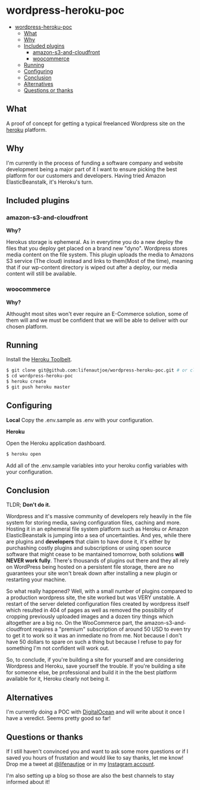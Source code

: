 # wordpress-heroku-poc

- [wordpress-heroku-poc](#wordpress-heroku-poc)
  * [What](#what)
  * [Why](#why)
  * [Included plugins](#included-plugins)
    + [amazon-s3-and-cloudfront](#amazon-s3-and-cloudfront)
    + [woocommerce](#woocommerce)
  * [Running](#running)
  * [Configuring](#configuring)
  * [Conclusion](#conclusion)
  * [Alternatives](#alternatives)
  * [Questions or thanks](#questions-or-thanks)

## What

A proof of concept for getting a typical freelanced Wordpress site on the [heroku](www.heroku.com) platform.

## Why

I'm currently in the process of funding a software company and website development being a major part of it I want to ensure picking the best platform for our customers and developers. Having tried Amazon ElasticBeanstalk, it's Heroku's turn.

## Included plugins

### amazon-s3-and-cloudfront

**Why?** 

Herokus storage is ephemeral. As in everytime you do a new deploy the files that you deploy get placed on a brand new "dyno". Wordpress stores media content on the file system. This plugin uploads the media to Amazons S3 service (The cloud) instead and links to them(Most of the time), meaning that if our wp-content directory is wiped out after a deploy, our media content will still be available.

### woocommerce

**Why?** 

Althought most sites won't ever require an E-Commerce solution, some of them will and we must be confident that we will be able to deliver with our chosen platform.  

## Running

Install the [Heroku Toolbelt](https://toolbelt.heroku.com/).

```sh
$ git clone git@github.com:lifenautjoe/wordpress-heroku-poc.git # or clone your own fork
$ cd wordpress-heroku-poc
$ heroku create
$ git push heroku master
```
## Configuring

**Local**
Copy the .env.sample as .env with your configuration.

**Heroku**

Open the Heroku application dashboard.
```sh
$ heroku open
```
Add all of the .env.sample variables into your heroku config variables with your configuration.

## Conclusion

TLDR; **Don't do it.**

Wordpress and it's massive community of developers rely heavily in the file system for storing media, saving configuration files, caching and more. Hosting it in an ephemeral file system platform such as Heroku or Amazon ElasticBeanstalk is jumping into a sea of uncertainties. And yes, while there are plugins and **developers** that claim to have done it, it's either by purchashing costly plugins and subscriptions or using open source software that might cease to be mantained tomorrow, both solutions **will NEVER work fully**. There's thousands of plugins out there and they all rely on WordPress being hosted on a persistent file storage, there are no guarantees your site won't break down after installing a new plugin or restarting your machine. 

So what really happened? Well, with a small number of plugins compared to a production wordpress site, the site worked but was VERY unstable. A restart of the server deleted configuration files created by wordpress itself which resulted in 404 of pages as well as removed the possibility of cropping previously uploaded images and a dozen tiny things which altogether are a big no. On the WooCommerce part, the amazon-s3-and-cloudfront requires a "premium" subscription of around 50 USD to even try to get it to work so it was an inmediate no from me. Not because I don't have 50 dollars to spare on such a thing but because I refuse to pay for something I'm not confident will work out.

So, to conclude, if you're building a site for yourself and are considering Wordpress and Heroku, save yourself the trouble. If you're building a site for someone else, be professional and build it in the the best platform available for it, Heroku clearly not being it.

## Alternatives

I'm currently doing a POC with [DigitalOcean](www.digitalocean.com) and will write about it once I have a veredict. Seems pretty good so far!


## Questions or thanks

If I still haven't convinced you and want to ask some more questions or if I saved you hours of frustation and would like to say thanks, let me know! Drop me a tweet at [@lifenautjoe](https://twitter.com/lifenautjoe) or in my [Instagram account](https://instagram.com/lifenautjoe).

I'm also setting up a blog so those are also the best channels to stay informed about it!



